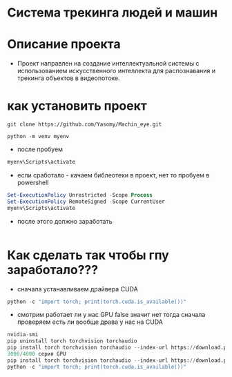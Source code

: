 # Система трекинга людей и машин
# Описание проекта
- Проект направлен на создание интеллектуальной системы с использованием искусственного интеллекта для распознавания и трекинга объектов в видеопотоке. 

# как установить проект
```
git clone https://github.com/Yasomy/Machin_eye.git
```
```
python -m venv myenv
```
- после пробуем
```bash
myenv\Scripts\activate
```
- если сработало - качаем библеотеки в проект, нет то пробуем в powershell
```powershell
Set-ExecutionPolicy Unrestricted -Scope Process
Set-ExecutionPolicy RemoteSigned -Scope CurrentUser
myenv\Scripts\activate
```
- после этого должно заработать
```

```
# Как сделать так чтобы гпу заработало???
- сначала устанавливаем драйвера CUDA
```python
python -c "import torch; print(torch.cuda.is_available())"
```
- смотрим работает ли у нас GPU false значит нет
тогда сначала проверяем есть ли вообще драва у нас на CUDA
```python
nvidia-smi
pip uninstall torch torchvision torchaudio
pip install torch torchvision torchaudio --index-url https://download.pytorch.org/whl/cu118
3000/4000 серия GPU
pip install torch torchvision torchaudio --index-url https://download.pytorch.org/whl/cu121
python -c "import torch; print(torch.cuda.is_available())"
```



